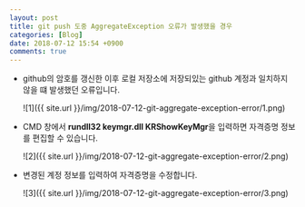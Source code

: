 ```yaml
---
layout: post
title: git push 도중 AggregateException 오류가 발생했을 경우
categories: [Blog]
date: 2018-07-12 15:54 +0900
comments: true
---
```


* github의 암호를 갱신한 이후 로컬 저장소에 저장되있는 github 계정과 일치하지 않을 떄 발생했던 오류입니다.

  ![1]({{ site.url }}/img/2018-07-12-git-aggregate-exception-error/1.png)

* CMD 창에서 **rundll32 keymgr.dll KRShowKeyMgr**을 입력하면 자격증명 정보를 편집할 수 있습니다.

  ![2]({{ site.url }}/img/2018-07-12-git-aggregate-exception-error/2.png)

* 변경된 계정 정보를 입력하여 자격증명을 수정합니다.

  ![3]({{ site.url }}/img/2018-07-12-git-aggregate-exception-error/3.png)